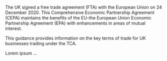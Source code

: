 The UK signed a free trade agreement (FTA) with the European Union on 24 December 2020. This Comprehensive Economic Partnership Agreement (CEPA) maintains the benefits of the EU\-the European Union Economic Partnership Agreement (EPA) with enhancements in areas of mutual interest.

This guidance provides information on the key terms of trade for UK businesses trading under the TCA.

Lorem ipsum ...